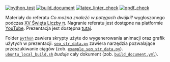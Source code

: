 [![python_test](https://github.com/vil02/pi2021/actions/workflows/python_test.yml/badge.svg)](https://github.com/vil02/pi2021/actions/workflows/python_test.yml)
[![build_document](https://github.com/vil02/pi2021/actions/workflows/build_document.yml/badge.svg)](https://github.com/vil02/pi2021/actions/workflows/build_document.yml)
[![latex_linter_check](https://github.com/vil02/pi2021/actions/workflows/chktex.yml/badge.svg)](https://github.com/vil02/pi2021/actions/workflows/chktex.yml)
[![qpdf_check](https://github.com/vil02/pi2021/actions/workflows/qpdf_check.yml/badge.svg)](https://github.com/vil02/pi2021/actions/workflows/qpdf_check.yml)

Materiały do referatu _Co można znaleźć w potęgach dwójki?_ wygłoszonego podczas [XV Święta Liczby &pi;](https://us.edu.pl/wydzial/wnst/wspolpraca/szkoly/swieto-liczby-pi/).
Nagranie referatu jest dostępne na platformie [YouTube](https://www.youtube.com/watch?v=wUhvIijiO3w).
Prezentacja jest dostępna [tutaj](./generated/pi2021.pdf).

Folder [`python`](./python) zawiera skrypty użyte do wygenerowania animacji oraz grafik użytych w prezentacji.
[`seq_str_data.py`](python/seq_str_lib/seq_str_data.py) zawiera narzędzia pozwalające przeszukiwanie ciągów (zob. [`example_seq_str_data.py`](./python/seq_str_lib/example_seq_str_data.py)).
[`ubuntu_local_build.sh`](ubuntu_local_build.sh) _buduje_ cały dokument (zob. [`build_document.yml`](.github/workflows/build_document.yml)).
